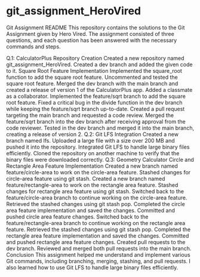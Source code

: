 # git_assignment_HeroVired
Git Assignment README
This repository contains the solutions to the Git Assignment given by Hero Vired. The assignment consisted of three questions, and each question has been answered with the necessary commands and steps.

Q.1: CalculatorPlus
Repository Creation
Created a new repository named git_assignment_HeroVired.
Created a dev branch and added the given code to it.
Square Root Feature Implementation
Implemented the square_root function to add the square root feature.
Uncommented and tested the square root feature.
Merged the dev branch with the main branch and created a release of version 1 of the CalculatorPlus app.
Added a classmate as a collaborator.
Implemented the feature/sqrt branch to add the square root feature.
Fixed a critical bug in the divide function in the dev branch while keeping the feature/sqrt branch up-to-date.
Created a pull request targeting the main branch and requested a code review.
Merged the feature/sqrt branch into the dev branch after receiving approval from the code reviewer.
Tested in the dev branch and merged it into the main branch, creating a release of version 2.
Q.2: Git LFS Integration
Created a new branch named lfs.
Uploaded a large file with a size over 200 MB and pushed it into the repository.
Integrated Git LFS to handle large binary files efficiently.
Cloned the repository on another machine to verify that the binary files were downloaded correctly.
Q.3: Geometry Calculator
Circle and Rectangle Area Feature Implementation
Created a new branch named feature/circle-area to work on the circle-area feature.
Stashed changes for circle-area feature using git stash.
Created a new branch named feature/rectangle-area to work on the rectangle area feature.
Stashed changes for rectangle area feature using git stash.
Switched back to the feature/circle-area branch to continue working on the circle-area feature.
Retrieved the stashed changes using git stash pop.
Completed the circle area feature implementation and saved the changes.
Committed and pushed circle area feature changes.
Switched back to the feature/rectangle-area branch to continue working on the rectangle area feature.
Retrieved the stashed changes using git stash pop.
Completed the rectangle area feature implementation and saved the changes.
Committed and pushed rectangle area feature changes.
Created pull requests to the dev branch.
Reviewed and merged both pull requests into the main branch.
Conclusion
This assignment helped me understand and implement various Git commands, including branching, merging, stashing, and pull requests. I also learned how to use Git LFS to handle large binary files efficiently.
